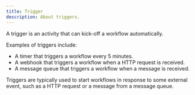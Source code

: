 ```yaml
---
title: Trigger
description: About triggers.
---
```


A trigger is an activity that can kick-off a workflow automatically.

Examples of triggers include:

- A timer that triggers a workflow every 5 minutes.
- A webhook that triggers a workflow when a HTTP request is received.
- A message queue that triggers a workflow when a message is received.

Triggers are typically used to start workflows in response to some external event, such as a HTTP request or a message from a message queue.